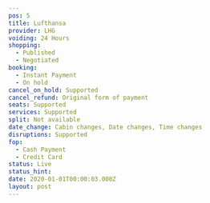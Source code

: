 ```yaml
---
pos: 5
title: Lufthansa
provider: LHG
voiding: 24 Hours
shopping: 
  - Published
  - Negotiated
booking: 
  - Instant Payment
  - On hold
cancel_on_hold: Supported
cancel_refund: Original form of payment
seats: Supported
services: Supported
split: Not available
date_change: Cabin changes, Date changes, Time changes
disruptions: Supported
fop:
  - Cash Payment
  - Credit Card
status: Live
status_hint: 
date: 2020-01-01T00:00:03.000Z
layout: post
---
```

